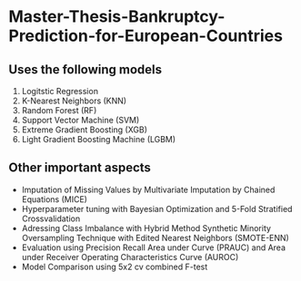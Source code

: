 # Master-Thesis-Bankruptcy-Prediction-for-European-Countries

## Uses the following models

1. Logitstic Regression
2. K-Nearest Neighbors (KNN)
3. Random Forest (RF)
4. Support Vector Machine (SVM)
5. Extreme Gradient Boosting (XGB)
6. Light Gradient Boosting Machine (LGBM)

## Other important aspects
* Imputation of Missing Values by Multivariate Imputation by Chained Equations (MICE)
* Hyperparameter tuning with Bayesian Optimization and 5-Fold Stratified Crossvalidation
* Adressing Class Imbalance with Hybrid Method Synthetic Minority Oversampling Technique with Edited Nearest Neighbors (SMOTE-ENN)
* Evaluation using Precision Recall Area under Curve (PRAUC) and Area under Receiver Operating Characteristics Curve (AUROC)
* Model Comparison using 5x2 cv combined F-test
